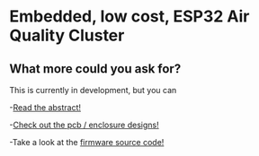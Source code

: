 
# Embedded, low cost, ESP32 Air Quality Cluster
## What more could you ask for?

This is currently in development, but you can


-[Read the abstract!](../../ABSTRACT.pdf)

-[Check out the pcb / enclosure designs!](../../boards/esp32/hardware)

-Take a look at the [firmware source code!](../../boards/esp32/firmware)
